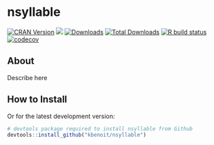 
# nsyllable

<!-- badges: start -->

[![CRAN
Version](https://www.r-pkg.org/badges/version/nsyllable)](https://CRAN.R-project.org/package=nsyllable)
[![](https://img.shields.io/badge/devel%20version-0.10-royalblue.svg)](https://github.com/kbenoit/nsyllable)
[![Downloads](https://cranlogs.r-pkg.org/badges/nsyllable)](https://CRAN.R-project.org/package=nsyllable)
[![Total
Downloads](https://cranlogs.r-pkg.org/badges/grand-total/nsyllable?color=orange)](https://CRAN.R-project.org/package=nsyllable)
[![R build
status](https://github.com/kbenoit/nsyllable/workflows/R-CMD-check/badge.svg)](https://github.com/kbenoit/nsyllable/actions)
[![codecov](https://codecov.io/gh/kbenoit/nsyllable/branch/master/graph/badge.svg)](https://codecov.io/gh/kbenoit/nsyllable)
<!-- badges: end -->

## About

Describe here

## How to Install

Or for the latest development version:

``` r
# devtools package required to install nsyllable from Github 
devtools::install_github("kbenoit/nsyllable") 
```
